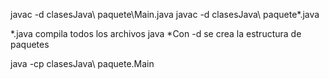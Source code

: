 javac -d clasesJava\ paquete\Main.java
javac -d clasesJava\ paquete\*.java

*.java compila todos los archivos java
*Con -d se crea la estructura de paquetes

java -cp clasesJava\ paquete.Main
